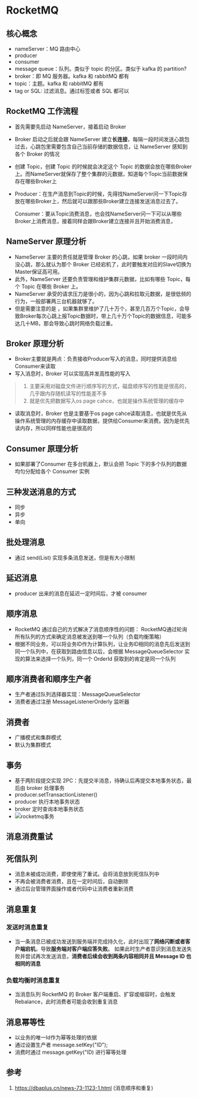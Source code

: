 # RocketMQ

## 核心概念
* nameServer：MQ 路由中心
* producer
* consumer
* message queue：队列。类似于 topic 的分区。类似于 kafka 的 partition?
* broker：即 MQ 服务器。kafka 和 rabbitMQ 都有
* topic：主题。kafka 和 rabbitMQ 都有
* tag or SQL: 过滤消息。通过标签或者 SQL 都可以

## RocketMQ 工作流程

* 首先需要先启动 NameServer，接着启动 Broker

* Broker 启动之后就会跟 NameServer 建立**长连接**，每隔一段时间发送心跳包过去，心跳包里需要包含自己当前存储的数据信息，让 NameServer 感知到各个 Broker 的情况

* 创建 Topic，创建 Topic 的时候就会决定这个 Topic 的数据会放在哪些Broker上。而NameServer就保存了整个集群的元数据，知道每个Topic当前数据保存在哪些Broker上

* Producer：在生产消息到Topic的时候，先得找NameServer问一下Topic存放在哪些Broker上，然后就可以跟那些Broker建立连接发送消息过去了。

  Consumer：要从Topic消费消息，也会找NameServer问一下可以从哪些Broker上消费消息，接着同样会跟Broker建立连接并且开始消费消息，

## NameServer 原理分析

*  NameServer 主要的责任就是管理 Broker 的心跳，如果 broker 一段时间内没心跳，那么就认为那个 Broker 已经宕机了，此时要触发对应的Slave切换为Master保证高可用。
* 此外，NameServer 还要负责管理和维护集群元数据，比如有哪些 Topic，每个 Topic 在哪些 Broker 上。
* NameServer 承受的请求压力是很小的，因为心跳和拉取元数据，是很低频的行为，一般部署两三台机器就够了。
* 但是需要注意的是 ，如果集群里维护了几十万个，甚至几百万个Topic，会导致Broker每次心跳上报Topic数据时，带上几十万个Topic的数据信息，可能多达几十MB，那会导致心跳时网络负载过重。

## Broker 原理分析

* Broker主要就是两点：负责接收Producer写入的消息，同时提供消息给Consumer来读取
* 写入消息时，Broker 可以实现高并发高性能的写入

> 1. 主要采用对磁盘文件进行顺序写的方式，磁盘顺序写的性能是很高的，几乎跟内存随机读写的性能差不多
> 2. 就是优先把数据写入os page cahce，也就是操作系统管理的缓存中

* 读取消息时，Broker 也是主要基于os page cahce读取消息，也就是优先从操作系统管理的内存缓存中读取数据，提供给Consumer来消费。因为是优先读内存，所以同样性能也是很高的

## Consumer 原理分析

* 如果部署了Consumer 在多台机器上，默认会把 Topic 下的多个队列的数据均匀分配给各个 Consumer 实例

## 三种发送消息的方式

* 同步
* 异步
* 单向

## 批处理消息
* 通过 send(List) 实现多条消息发送，但是有大小限制

## 延迟消息
* producer 出来的消息在延迟一定时间后，才被 consumer

## 顺序消息

* RocketMQ 通过自己的方式解决了消息顺序性的问题：
RocketMQ通过轮询所有队列的方式来确定消息被发送到哪一个队列（负载均衡策略）
* 根据不同业务，可以将业务ID作为计算队列，让业务ID相同的消息先后发送到同一个队列中，在获取到路由信息以后，会根据 MessageQueueSelector 实现的算法来选择一个队列，同一个 OrderId 获取到的肯定是同一个队列

## 顺序消费者和顺序生产者

* 生产者通过队列选择器实现：MessageQueueSelector
* 消费者通过注册 MessageListenerOrderly 监听器

## 消费者
* 广播模式和集群模式
* 默认为集群模式

## 事务
* 基于两阶段提交实现 2PC：先提交半消息，待确认后再提交本地事务状态，最后由 broker 处理事务
* producer.setTransactionListener()
* producer 执行本地事务状态
* broker 定时查询本地事务状态
* ![rocketmq事务](/Users/lirui/Desktop/rocketmq事务.png)


## 消息消费重试

## 死信队列
* 消息未被成功消费，即使使用了重试。会将消息放到死信队列中
* 不再会被消费者消费，且在一定时间后，自动删除
* 通过后台管理界面操作或者代码中让消费者重新消费

## 消息重复

### 发送时消息重复

- 当一条消息已被成功发送到服务端并完成持久化，此时出现了**网络闪断或者客户端宕机**，导致**服务端对客户端应答失败**。 如果此时生产者意识到消息发送失败并尝试再次发送消息，**消费者后续会收到两条内容相同并且 Message ID 也相同的消息**

### 负载均衡时消息重复

- 当消息队列 RocketMQ 的 Broker 客户端重启、扩容或缩容时，会触发 Rebalance，此时消费者可能会收到重复消息

## 消息幂等性
* 以业务的唯一Id作为幂等处理的依据
* 通过设置生产者 message.setKey("ID");
* 消费时通过 message.getKey("ID) 进行幂等处理

## 参考

1. https://dbaplus.cn/news-73-1123-1.html (消息顺序和重复)